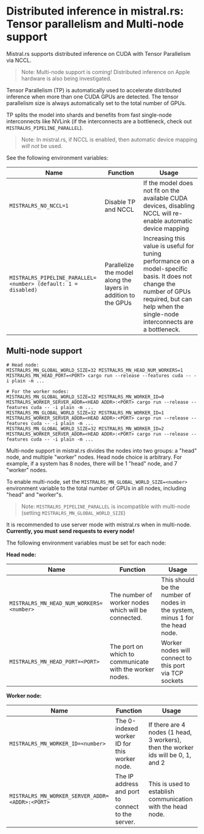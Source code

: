 # Distributed inference in mistral.rs: Tensor parallelism and Multi-node support

Mistral.rs supports distributed inference on CUDA with Tensor Parallelism via NCCL.

> Note: Multi-node support is coming! Distributed inference on Apple hardware is also being investigated.

Tensor Parallelism (TP) is automatically used to accelerate distributed inference when more than one CUDA GPUs are detected. The tensor parallelism size is always automatically set to the total number of GPUs.

TP splits the model into shards and benefits from fast single-node interconnects like NVLink (if the interconnects are a bottleneck, check out `MISTRALRS_PIPELINE_PARALLEL`).

> Note: In mistral.rs, if NCCL is enabled, then automatic device mapping *will not* be used.

See the following environment variables:

|Name|Function|Usage|
|--|--|--|
|`MISTRALRS_NO_NCCL=1`|Disable TP and NCCL|If the model does not fit on the available CUDA devices, disabling NCCL will re-enable automatic device mapping|
|`MISTRALRS_PIPELINE_PARALLEL=<number> (default: 1 = disabled)`|Parallelize the model along the layers in addition to the GPUs|Increasing this value is useful for tuning performance on a model-specific basis. It does not change the number of GPUs required, but can help when the single-node interconnects are a bottleneck.|

## Multi-node support

```
# Head node:
MISTRALRS_MN_GLOBAL_WORLD_SIZE=32 MISTRALRS_MN_HEAD_NUM_WORKERS=1 MISTRALRS_MN_HEAD_PORT=<PORT> cargo run --release --features cuda -- -i plain -m ...

# For the worker nodes:
MISTRALRS_MN_GLOBAL_WORLD_SIZE=32 MISTRALRS_MN_WORKER_ID=0 MISTRALRS_WORKER_SERVER_ADDR=<HEAD ADDR>:<PORT> cargo run --release --features cuda -- -i plain -m ...
MISTRALRS_MN_GLOBAL_WORLD_SIZE=32 MISTRALRS_MN_WORKER_ID=1 MISTRALRS_WORKER_SERVER_ADDR=<HEAD ADDR>:<PORT> cargo run --release --features cuda -- -i plain -m ...
MISTRALRS_MN_GLOBAL_WORLD_SIZE=32 MISTRALRS_MN_WORKER_ID=2 MISTRALRS_WORKER_SERVER_ADDR=<HEAD ADDR>:<PORT> cargo run --release --features cuda -- -i plain -m ...
```

Multi-node support in mistral.rs divides the nodes into two groups: a "head" node, and multiple "worker" nodes. Head node choice is arbitrary.
For example, if a system has 8 nodes, there will be 1 "head" node, and 7 "worker" nodes. 

To enable multi-node, set the `MISTRALRS_MN_GLOBAL_WORLD_SIZE=<number>` environment variable to the total number of GPUs in all nodes, including "head" and "worker"s.

> Note: `MISTRALRS_PIPELINE_PARALLEL` is incompatible with multi-node (setting `MISTRALRS_MN_GLOBAL_WORLD_SIZE`)

It is recommended to use server mode with mistral.rs when in multi-node. **Currently, you must send requests to every node!**

The following environment variables must be set for each node:

**Head node:**

|Name|Function|Usage|
|--|--|--|
|`MISTRALRS_MN_HEAD_NUM_WORKERS=<number>`|The number of worker nodes which will be connected.|This should be the number of nodes in the system, minus 1 for the head node.|
|`MISTRALRS_MN_HEAD_PORT=<PORT>`|The port on which to communicate with the worker nodes.|Worker nodes will connect to this port via TCP sockets|

**Worker node:**

|Name|Function|Usage|
|--|--|--|
|`MISTRALRS_MN_WORKER_ID=<number>`|The 0-indexed worker ID for this worker node.|If there are 4 nodes (1 head, 3 workers), then the worker ids will be 0, 1, and 2|
|`MISTRALRS_MN_WORKER_SERVER_ADDR=<ADDR>:<PORT>`|The IP address and port to connect to the server.|This is used to establish communication with the head node.|
